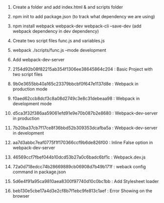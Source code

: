 1. Create a folder and add index.html & and scripts folder
2. npm init to add package.json (to track what dependency we are using)
3. npm install webpack webpack-dev webpack-cli –save-dev (add webpack dependency in dev dependency)
4. Create two script files func.js and variables.js
5. webpack ./scripts/func.js –mode development
6. Add webpack-dev-server



1. 2154d92b08f82215ab354f1306ee38645864c204 : Basic Project with two script files
2. 9b0e3655bb40a165c23379bbcbf0f647e1137d8e : Webpack in production mode
3. f0aed62ccb8dcf3c8a08d2749c3e8c31debeaa98 : Webpack in development mode
4. d5ca3f32f386aa59061efd91e9e70b087b2e8680 : Webpack-dev-server in production
5. 7b20ba37cb7f17ce8f36bbd52b309353dcafba5a : Webpack-dev-server in development
6. aa7d3abbc7eaf0775f1f170366ccf9b6de826f00 : Inline False option in webpack-dev-server
7. 46569ccf7fbef044b10dcd53b27a0c6badc6bf1c : Webpack.dev.js
8. 72a0d718edcc74b28669889cb06908d7b49b171f : weback config command in package.json
9. 5d6e4f91a95ca9810aea8300f97740d10c0bc1bb : Add Stylesheet loader
10. beb130e5cbe17a4d3e2cf8b7f1ebc9fe813c1aef : Error Showing on the browser
